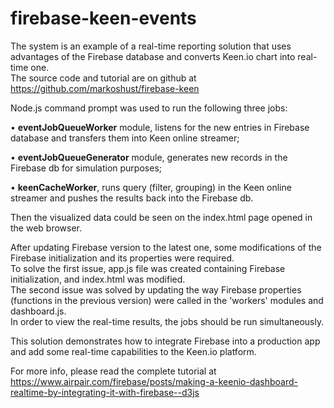 # firebase-keen-events

The system is an example of a real-time reporting solution that uses advantages of the Firebase database and converts Keen.io chart into real-time one.<br/>
The source code and tutorial are on github at https://github.com/markoshust/firebase-keen
 
Node.js command prompt was used to run the following three jobs:<br/>
<p>•	<b>eventJobQueueWorker</b> module, listens for the new entries in Firebase database and transfers them into Keen online streamer;</p>
<p>•	<b>eventJobQueueGenerator</b> module, generates new records in the Firebase db for simulation purposes;</p>
<p>•	<b>keenCacheWorker</b>, runs query (filter, grouping) in the Keen online streamer and pushes the results back into the Firebase db.</p> 
Then the visualized data could be seen on the index.html page opened in the web browser.
 
After updating Firebase version to the latest one, some modifications of the Firebase initialization and its properties were required.<br/>
To solve the first issue, app.js file was created containing Firebase initialization, and index.html was modified.<br/>
The second issue was solved by updating the way Firebase properties (functions in the previous version) were called in the 'workers' modules and dashboard.js.<br/>
In order to view the real-time results, the jobs should be run simultaneously.
 
This solution demonstrates how to integrate Firebase into a production app and add some real-time capabilities to the Keen.io platform.

For more info, please read the complete tutorial at https://www.airpair.com/firebase/posts/making-a-keenio-dashboard-realtime-by-integrating-it-with-firebase--d3js


